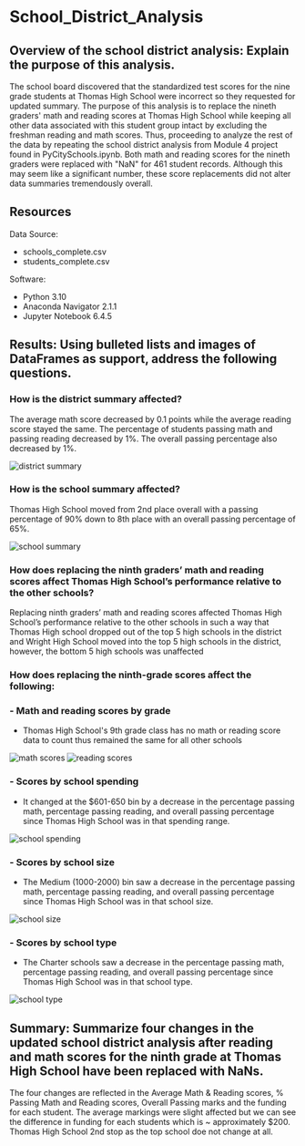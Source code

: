 # School_District_Analysis
## Overview of the school district analysis: Explain the purpose of this analysis.
The school board discovered that the standardized test scores for the nine grade students at Thomas High School were incorrect so they requested for updated summary. The purpose of this analysis is to replace the nineth graders' math and reading scores at Thomas High School while keeping all other data associated with this student group intact by excluding the freshman reading and math scores. Thus, proceeding to analyze the rest of the data by repeating the school district analysis from Module 4 project found in PyCitySchools.ipynb. Both math and reading scores for the nineth graders were replaced with "NaN" for 461 student records. Although this may seem like a significant number, these score replacements did not alter data summaries tremendously overall.

## Resources 
Data Source: 
- schools_complete.csv
- students_complete.csv

Software:
- Python 3.10
- Anaconda Navigator 2.1.1
- Jupyter Notebook 6.4.5

## Results: Using bulleted lists and images of DataFrames as support, address the following questions.
### How is the district summary affected?
The average math score decreased by 0.1 points while the average reading score stayed the same. The percentage of students passing math and passing reading decreased by 1%. The overall passing percentage also decreased by 1%.

![district summary](https://user-images.githubusercontent.com/33900637/145521303-5f93a76c-ead9-47cb-8f4f-53c091805ee2.png)

### How is the school summary affected?
Thomas High School moved from 2nd place overall with a passing percentage of 90% down to 8th place with an overall passing percentage of 65%.

![school summary](https://user-images.githubusercontent.com/33900637/145521316-2c7e2a97-aff6-4cec-903a-9c068af12a5b.png)

### How does replacing the ninth graders’ math and reading scores affect Thomas High School’s performance relative to the other schools?
Replacing ninth graders’ math and reading scores affected Thomas High School’s performance relative to the other schools in such a way that Thomas High school dropped out of the top 5 high schools in the district and Wright High School moved into the top 5 high schools in the district, however, the bottom 5 high schools was unaffected

### How does replacing the ninth-grade scores affect the following:
###  - Math and reading scores by grade
- Thomas High School's 9th grade class has no math or reading score data to count thus remained the same for all other schools

![math scores](https://user-images.githubusercontent.com/33900637/145521811-f290bf3d-7f90-4098-b66f-74e69385d59e.png)
![reading scores](https://user-images.githubusercontent.com/33900637/145521814-f8cfeee0-66d3-4f2e-be96-1775977da3dc.png)


###  - Scores by school spending
- It changed at the $601-650 bin by a decrease in the percentage passing math, percentage passing reading, and overall passing percentage since Thomas High School was in that spending range. 

![school spending](https://user-images.githubusercontent.com/33900637/145521725-f8eb58a8-053d-4e16-a105-762838cb35ed.png)

###  - Scores by school size
- The Medium (1000-2000) bin saw a decrease in the percentage passing math, percentage passing reading, and overall passing percentage since Thomas High School was in that school size. 

![school size](https://user-images.githubusercontent.com/33900637/145521741-327bafe4-46e9-492a-858d-0f62b18b59fa.png)

###  - Scores by school type
- The Charter schools saw a decrease in the percentage passing math, percentage passing reading, and overall passing percentage since Thomas High School was in that school type.

![school type](https://user-images.githubusercontent.com/33900637/145521763-f3f77da6-83b7-428d-bcc9-a868749e3805.png)

## Summary: Summarize four changes in the updated school district analysis after reading and math scores for the ninth grade at Thomas High School have been replaced with NaNs.
The four changes are reflected in the Average Math & Reading scores, % Passing Math and Reading scores, Overall Passing marks and the funding for each student.  The average markings were slight affected but we can see the difference in funding for each students which is ~ approximately $200.  Thomas High School 2nd stop as the top school doe not change at all.
